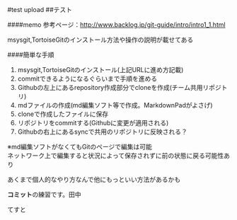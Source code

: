 #test upload
##テスト

###\#memo
参考ページ：http://www.backlog.jp/git-guide/intro/intro1_1.html  

msysgit,TortoiseGitのインストール方法や操作の説明が載せてある

####簡単な手順
1. msysgit,TortoiseGitのインストール(上記URLに進め方記載)
2. commitできるようになるぐらいまで手順を進める
3. Githubの左上にあるrepository作成部分でcloneを作成(チーム共用リポジトリ)
4. mdファイルの作成(md編集ソフト等で作成。MarkdownPadがよさげ)
5. cloneで作成したファイルに保存
6. リポジトリをcommitする(Githubに変更が適用される)
7. Githubの右上にあるsyncで共用のリポジトリに反映される？

※md編集ソフトがなくてもGitのページで編集は可能  
ネットワーク上で編集すると状況によって保存されずに前の状態に戻る可能性あり


あくまで個人的なやり方なんで他にもっといい方法があるかも  
  
    
      

**コミット**の練習です。田中

てすと
